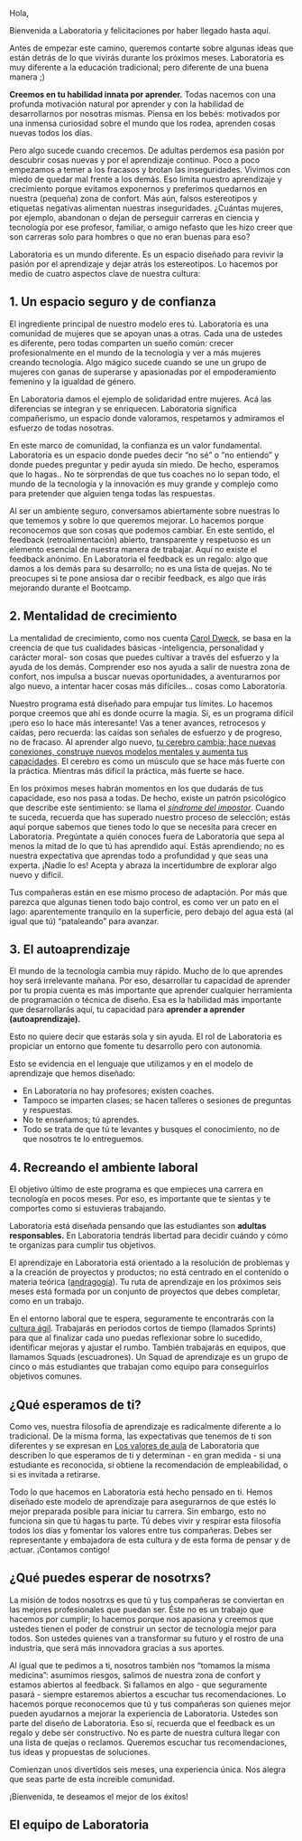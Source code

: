 Hola, 

Bienvenida a Laboratoria y felicitaciones por haber llegado hasta aquí.

Antes de empezar este camino, queremos contarte sobre algunas ideas que están detrás de lo que vivirás durante los próximos meses. Laboratoria es muy diferente a la educación tradicional; pero diferente de una buena manera ;) 

**Creemos en tu habilidad innata por aprender.** Todas nacemos con una profunda motivación natural por aprender y con la habilidad de desarrollarnos por nosotras mismas. Piensa en los bebés: motivados por una inmensa curiosidad sobre el mundo que los rodea, aprenden cosas nuevas todos los días. 

Pero algo sucede cuando crecemos. De adultas perdemos esa pasión por descubrir cosas nuevas y por el aprendizaje continuo. Poco a poco empezamos a temer a los fracasos y brotan las inseguridades. Vivimos con miedo de quedar mal frente a los demás. Eso limita nuestro aprendizaje y crecimiento porque evitamos exponernos y preferimos quedarnos en nuestra (pequeña) zona de confort. Más aún, falsos estereotipos y etiquetas negativas alimentan nuestras inseguridades. ¿Cuántas mujeres, por ejemplo, abandonan o dejan de perseguir carreras en ciencia y tecnología por ese profesor, familiar, o amigo nefasto que les hizo creer que son carreras solo para hombres o que no eran buenas para eso? 

Laboratoria es un mundo diferente. Es un espacio diseñado para revivir la pasión por el aprendizaje y dejar atrás los estereotipos. Lo hacemos por medio de cuatro aspectos clave de nuestra cultura:

## 1. Un espacio seguro y de confianza
El ingrediente principal de nuestro modelo eres tú.  Laboratoria es una comunidad de mujeres que se apoyan unas a otras. Cada una de ustedes es diferente, pero todas comparten un sueño común: crecer profesionalmente en el mundo de la tecnología y ver a más mujeres creando tecnología. Algo mágico sucede cuando se une un grupo de mujeres con ganas de superarse y apasionadas por el empoderamiento femenino y la igualdad de género.

En Laboratoria damos el ejemplo de solidaridad entre mujeres. Acá las diferencias se integran y se enriquecen. Laboratoria significa compañerismo, un espacio donde valoramos, respetamos y admiramos el esfuerzo de todas nosotras. 

En este marco de comunidad, la confianza es un valor fundamental. Laboratoria es un espacio donde puedes decir “no sé” o “no entiendo” y donde puedes preguntar y pedir ayuda sin miedo. De hecho, esperamos que lo hagas.. No te sorprendas de que tus coaches no lo sepan todo, el mundo de la tecnología y la innovación es muy grande y complejo como para pretender que alguien tenga todas las respuestas. 

Al ser un ambiente seguro, conversamos abiertamente sobre nuestras lo que tememos y sobre lo que queremos mejorar. Lo hacemos porque reconocemos que son cosas que podemos cambiar. En este sentido, el feedback (retroalimentación) abierto, transparente y respetuoso es un elemento esencial de nuestra manera de trabajar. Aquí no existe el feedback anónimo. En Laboratoria el feedback es un regalo: algo que damos a los demás para su desarrollo; no es una lista de quejas. No te preocupes si te pone ansiosa dar o recibir feedback, es algo que irás mejorando durante el Bootcamp.

## 2. Mentalidad de crecimiento
La mentalidad de crecimiento, como nos cuenta [Carol Dweck](https://www.amazon.com/Mindset-Psychology-Carol-S-Dweck/dp/0345472322), se basa en la creencia de que tus cualidades básicas -inteligencia, personalidad y carácter moral- son cosas que puedes cultivar a través del esfuerzo y la ayuda de los demás. Comprender eso nos ayuda a salir de nuestra zona de confort, nos impulsa a buscar nuevas oportunidades, a aventurarnos por algo nuevo, a intentar hacer cosas más difíciles… cosas como Laboratoria. 

Nuestro programa está diseñado para empujar tus límites. Lo hacemos porque creemos que ahí es donde ocurre la magia. Sí, es un programa difícil ¡pero eso lo hace más interesante! Vas a tener avances, retrocesos y caídas, pero recuerda: las caídas son señales de esfuerzo y de progreso, no de fracaso. Al aprender algo nuevo, [tu cerebro cambia; hace nuevas conexiones, construye nuevos modelos mentales y aumenta tus capacidades](https://www.goconqr.com/es/examtime/blog/teoria-del-aprendizaje-neuroplasticidad/). El cerebro es como un músculo que se hace más fuerte con la práctica. Mientras más difícil la práctica, más fuerte se hace.

En los próximos meses habrán momentos en los que dudarás de tus capacidade, eso nos pasa a todas. De hecho, existe un patrón psicológico que describe este sentimiento: se llama el [*síndrome del impostor*](https://www.google.cl/search?q=sindrome+del+impostor&oq=sindrome+&aqs=chrome.0.69i59j69i57j0l4.1855j0j9&sourceid=chrome&ie=UTF-8). Cuando te suceda, recuerda que has superado nuestro proceso de selección; estás aquí porque sabemos que tienes todo lo que se necesita para crecer en Laboratoria. Pregúntate a quién conoces fuera de Laboratoria que sepa al menos la mitad de lo que tú has aprendido aquí. Estás aprendiendo; no es nuestra expectativa que aprendas todo a profundidad y que seas una experta. ¡Nadie lo es! Acepta y abraza la incertidumbre de explorar algo nuevo y difícil. 

Tus compañeras están en ese mismo proceso de adaptación. Por más que parezca que algunas tienen todo bajo control, es como ver un pato en el lago: aparentemente tranquilo en la superficie, pero debajo del agua está (al igual que tú) “pataleando” para avanzar. 

## 3. El autoaprendizaje
El mundo de la tecnología cambia muy rápido. Mucho de lo que aprendes hoy será irrelevante mañana. Por eso, desarrollar tu capacidad de aprender por tu propia cuenta es más importante que aprender cualquier herramienta de programación o técnica de diseño. Esa es la habilidad más importante que desarrollarás aquí, tu capacidad para **aprender a aprender (autoaprendizaje).**

Esto no quiere decir que estarás sola y sin ayuda. El rol de Laboratoria es propiciar un entorno que fomente tu desarrollo pero con autonomía.

Esto se evidencia en el lenguaje que utilizamos y en el modelo de aprendizaje que hemos diseñado: 

- En Laboratoria no hay profesores; existen coaches.
- Tampoco se imparten clases; se hacen talleres o sesiones de preguntas y respuestas.
- No te enseñamos; tú aprendes.
- Todo se trata de que tú te levantes y busques el conocimiento, no de que nosotros te lo entreguemos.

## 4. Recreando el ambiente laboral
El objetivo último de este programa es que empieces una carrera en tecnología en pocos meses. Por eso, es importante que te sientas y te comportes como si estuvieras trabajando. 

Laboratoria está diseñada pensando que las estudiantes son **adultas responsables.** En Laboratoria tendrás libertad para decidir cuándo y cómo te organizas para cumplir tus objetivos. 

El aprendizaje en Laboratoria está orientado a la resolución de problemas y a la creación de proyectos y productos;  no está centrado en el contenido o materia teórica ([andragogía](https://es.wikipedia.org/wiki/Andragog%C3%ADa)). Tu ruta de aprendizaje en los próximos seis meses está formada por un conjunto de proyectos que debes completar, como en un trabajo.

En el entorno laboral que te espera, seguramente te encontrarás con la [cultura ágil](http://agilemanifesto.org/iso/es/manifesto.html). Trabajarás en períodos cortos de tiempo (llamados Sprints) para que al finalizar cada uno puedas reflexionar sobre lo sucedido, identificar mejoras y ajustar el rumbo. También trabajarás en equipos, que llamamos Squads (escuadrones). Un Squad de aprendizaje es un grupo de cinco o más estudiantes que trabajan como equipo para conseguirlos objetivos comunes. 

## ¿Qué esperamos de ti?
Como ves, nuestra filosofía de aprendizaje es radicalmente diferente a lo tradicional. De la misma forma, las expectativas que tenemos de ti son diferentes y se expresan en [Los valores de aula](https://docs.google.com/presentation/d/1KxJltBeoYRrADSYxY0Son7nSgMJe7j9Oz6ZRdGlaZKY/edit#slide=id.g390f7a41c3_0_550) de Laboratoria que describen lo que esperamos de ti y determinan - en gran medida - si una estudiante es reconocida, si obtiene la recomendación de empleabilidad, o si es invitada a retirarse. 

Todo lo que hacemos en Laboratoria está hecho pensado en ti. Hemos diseñado este modelo de aprendizaje para asegurarnos de que estés lo mejor preparada posible para iniciar tu carrera. Sin embargo, esto no funciona sin que tú hagas tu parte. Tú debes vivir y respirar esta filosofía todos los días y fomentar los valores entre tus compañeras. Debes ser representante y embajadora de esta cultura y de esta forma de pensar y de actuar. ¡Contamos contigo!

## ¿Qué puedes esperar de nosotrxs?
La misión de todos nosotrxs es que tú y tus compañeras se conviertan en las mejores profesionales que puedan ser. Éste no es un trabajo que hacemos por cumplir; lo hacemos porque nos apasiona y creemos que ustedes tienen el poder de construir un sector de tecnología mejor para todos. Son ustedes quienes van a transformar su futuro y el rostro de una industria, que será más innovadora gracias a sus aportes.

Al igual que te pedimos a ti, nosotros también nos “tomamos la misma medicina”: asumimos riesgos, salimos de nuestra zona de confort y estamos abiertos al feedback. Si fallamos en algo - que seguramente pasará - siempre estaremos abiertos a escuchar tus recomendaciones. Lo hacemos porque reconocemos que tú y tus compañeras son quienes mejor pueden ayudarnos a mejorar la experiencia de Laboratoria. Ustedes son parte del diseño de Laboratoria. Eso sí, recuerda que el feedback es un regalo y debe ser constructivo. No es parte de nuestra cultura llegar con una lista de quejas o reclamos. Queremos escuchar tus recomendaciones, tus ideas y propuestas de soluciones.

Comienzan unos divertidos seis meses, una experiencia única. Nos alegra que seas parte de esta increible comunidad. 

¡Bienvenida, te deseamos el mejor de los éxitos!

## El equipo de Laboratoria
